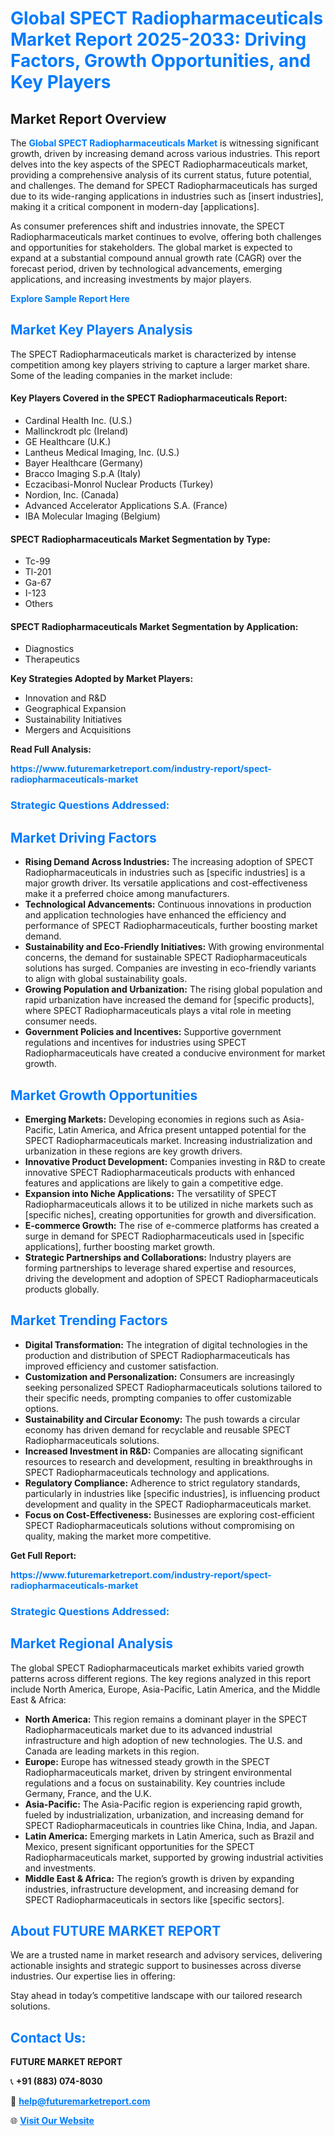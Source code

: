 <h1 style="color: #007BFF;">Global SPECT Radiopharmaceuticals Market Report 2025-2033: Driving Factors, Growth Opportunities, and Key Players</h1>

<section id="overview">
<h2>Market Report Overview</h2>
<p>The <a href="https://www.futuremarketreport.com/industry-report/spect-radiopharmaceuticals-market" style="color: #007BFF; text-decoration: none;"><strong>Global SPECT Radiopharmaceuticals Market</strong></a> is witnessing significant growth, driven by increasing demand across various industries. This report delves into the key aspects of the SPECT Radiopharmaceuticals market, providing a comprehensive analysis of its current status, future potential, and challenges. The demand for SPECT Radiopharmaceuticals has surged due to its wide-ranging applications in industries such as [insert industries], making it a critical component in modern-day [applications].</p>
<p>As consumer preferences shift and industries innovate, the SPECT Radiopharmaceuticals market continues to evolve, offering both challenges and opportunities for stakeholders. The global market is expected to expand at a substantial compound annual growth rate (CAGR) over the forecast period, driven by technological advancements, emerging applications, and increasing investments by major players.</p>
</section>

<section id="overview">
<p><a href="https://www.futuremarketreport.com/request-sample/reportId=85053" style="color: #007BFF; text-decoration: none;"><strong>Explore Sample Report Here</strong></a></p>
</section>

<section id="key-players">
<h2 style="color: #007BFF;">Market Key Players Analysis</h2>
<p>The SPECT Radiopharmaceuticals market is characterized by intense competition among key players striving to capture a larger market share. Some of the leading companies in the market include:</p>
<h4>Key Players Covered in the SPECT Radiopharmaceuticals Report:</h4>
<ul><li>Cardinal Health Inc. (U.S.)</li><li>Mallinckrodt plc (Ireland)</li><li>GE Healthcare (U.K.)</li><li>Lantheus Medical Imaging, Inc. (U.S.)</li><li>Bayer Healthcare (Germany)</li><li>Bracco Imaging S.p.A (Italy)</li><li>Eczacibasi-Monrol Nuclear Products (Turkey)</li><li>Nordion, Inc. (Canada)</li><li>Advanced Accelerator Applications S.A. (France)</li><li>IBA Molecular Imaging (Belgium)</li></ul>
<h4>SPECT Radiopharmaceuticals Market Segmentation by Type:</h4>
<ul><li>Tc-99</li><li>Tl-201</li><li>Ga-67</li><li>I-123</li><li>Others</li></ul>

<h4>SPECT Radiopharmaceuticals Market Segmentation by Application:</h4>
<ul><li>Diagnostics</li><li>Therapeutics</li></ul>
<p><strong>Key Strategies Adopted by Market Players:</strong></p>
<ul>
<li>Innovation and R&D</li>
<li>Geographical Expansion</li>
<li>Sustainability Initiatives</li>
<li>Mergers and Acquisitions</li>
</ul>
</section>

<section>
<p><strong>Read Full Analysis: </strong></p><a href="https://www.futuremarketreport.com/industry-report/spect-radiopharmaceuticals-market" style="color: #007BFF; text-decoration: none;"><strong>https://www.futuremarketreport.com/industry-report/spect-radiopharmaceuticals-market</strong></a>
<h3 style="color: #007BFF;">Strategic Questions Addressed:</h3>
</section>

<section id="driving-factors">
<h2 style="color: #007BFF;">Market Driving Factors</h2>
<ul>
<li><strong>Rising Demand Across Industries:</strong> The increasing adoption of SPECT Radiopharmaceuticals in industries such as [specific industries] is a major growth driver. Its versatile applications and cost-effectiveness make it a preferred choice among manufacturers.</li>
<li><strong>Technological Advancements:</strong> Continuous innovations in production and application technologies have enhanced the efficiency and performance of SPECT Radiopharmaceuticals, further boosting market demand.</li>
<li><strong>Sustainability and Eco-Friendly Initiatives:</strong> With growing environmental concerns, the demand for sustainable SPECT Radiopharmaceuticals solutions has surged. Companies are investing in eco-friendly variants to align with global sustainability goals.</li>
<li><strong>Growing Population and Urbanization:</strong> The rising global population and rapid urbanization have increased the demand for [specific products], where SPECT Radiopharmaceuticals plays a vital role in meeting consumer needs.</li>
<li><strong>Government Policies and Incentives:</strong> Supportive government regulations and incentives for industries using SPECT Radiopharmaceuticals have created a conducive environment for market growth.</li>
</ul>
</section>

<section id="growth-opportunities">
<h2 style="color: #007BFF;">Market Growth Opportunities</h2>
<ul>
<li><strong>Emerging Markets:</strong> Developing economies in regions such as Asia-Pacific, Latin America, and Africa present untapped potential for the SPECT Radiopharmaceuticals market. Increasing industrialization and urbanization in these regions are key growth drivers.</li>
<li><strong>Innovative Product Development:</strong> Companies investing in R&D to create innovative SPECT Radiopharmaceuticals products with enhanced features and applications are likely to gain a competitive edge.</li>
<li><strong>Expansion into Niche Applications:</strong> The versatility of SPECT Radiopharmaceuticals allows it to be utilized in niche markets such as [specific niches], creating opportunities for growth and diversification.</li>
<li><strong>E-commerce Growth:</strong> The rise of e-commerce platforms has created a surge in demand for SPECT Radiopharmaceuticals used in [specific applications], further boosting market growth.</li>
<li><strong>Strategic Partnerships and Collaborations:</strong> Industry players are forming partnerships to leverage shared expertise and resources, driving the development and adoption of SPECT Radiopharmaceuticals products globally.</li>
</ul>
</section>

<section id="trending-factors">
<h2 style="color: #007BFF;">Market Trending Factors</h2>
<ul>
<li><strong>Digital Transformation:</strong> The integration of digital technologies in the production and distribution of SPECT Radiopharmaceuticals has improved efficiency and customer satisfaction.</li>
<li><strong>Customization and Personalization:</strong> Consumers are increasingly seeking personalized SPECT Radiopharmaceuticals solutions tailored to their specific needs, prompting companies to offer customizable options.</li>
<li><strong>Sustainability and Circular Economy:</strong> The push towards a circular economy has driven demand for recyclable and reusable SPECT Radiopharmaceuticals solutions.</li>
<li><strong>Increased Investment in R&D:</strong> Companies are allocating significant resources to research and development, resulting in breakthroughs in SPECT Radiopharmaceuticals technology and applications.</li>
<li><strong>Regulatory Compliance:</strong> Adherence to strict regulatory standards, particularly in industries like [specific industries], is influencing product development and quality in the SPECT Radiopharmaceuticals market.</li>
<li><strong>Focus on Cost-Effectiveness:</strong> Businesses are exploring cost-efficient SPECT Radiopharmaceuticals solutions without compromising on quality, making the market more competitive.</li>
</ul>
</section>

<section>
<p><strong>Get Full Report: </strong></p><a href="https://www.futuremarketreport.com/industry-report/spect-radiopharmaceuticals-market" style="color: #007BFF; text-decoration: none;"><strong>https://www.futuremarketreport.com/industry-report/spect-radiopharmaceuticals-market</strong></a>
<h3 style="color: #007BFF;">Strategic Questions Addressed:</h3>
</section>


<section id="regional-analysis">
<h2 style="color: #007BFF;">Market Regional Analysis</h2>
<p>The global SPECT Radiopharmaceuticals market exhibits varied growth patterns across different regions. The key regions analyzed in this report include North America, Europe, Asia-Pacific, Latin America, and the Middle East & Africa:</p>
<ul>
<li><strong>North America:</strong> This region remains a dominant player in the SPECT Radiopharmaceuticals market due to its advanced industrial infrastructure and high adoption of new technologies. The U.S. and Canada are leading markets in this region.</li>
<li><strong>Europe:</strong> Europe has witnessed steady growth in the SPECT Radiopharmaceuticals market, driven by stringent environmental regulations and a focus on sustainability. Key countries include Germany, France, and the U.K.</li>
<li><strong>Asia-Pacific:</strong> The Asia-Pacific region is experiencing rapid growth, fueled by industrialization, urbanization, and increasing demand for SPECT Radiopharmaceuticals in countries like China, India, and Japan.</li>
<li><strong>Latin America:</strong> Emerging markets in Latin America, such as Brazil and Mexico, present significant opportunities for the SPECT Radiopharmaceuticals market, supported by growing industrial activities and investments.</li>
<li><strong>Middle East & Africa:</strong> The region’s growth is driven by expanding industries, infrastructure development, and increasing demand for SPECT Radiopharmaceuticals in sectors like [specific sectors].</li>
</ul>
</section>

<footer>
<h2 style="color: #007BFF;">About FUTURE MARKET REPORT</h2>
<p>We are a trusted name in market research and advisory services, delivering actionable insights and strategic support to businesses across diverse industries. Our expertise lies in offering:</p>

<p>Stay ahead in today’s competitive landscape with our tailored research solutions.</p>

<h2 style="color: #007BFF;">Contact Us:</h2>
<p><strong>FUTURE MARKET REPORT</strong></p>
<p>📞 <strong>+91 (883) 074-8030</strong></p>
<p>📧 <strong><a href="mailto:help@futuremarketreport.com" style="color: #007BFF;">help@futuremarketreport.com</a></strong></p>
<p>🌐 <strong><a href="https://www.futuremarketreport.com/" style="color: #007BFF;">Visit Our Website</a></strong></p>
</footer>